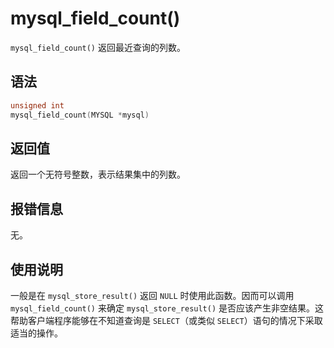 mysql_field_count() 
========================================

`mysql_field_count()` 返回最近查询的列数。

语法 
-----------------------

```c
unsigned int
mysql_field_count(MYSQL *mysql)
```



返回值 
------------------------

返回一个无符号整数，表示结果集中的列数。

报错信息 
-------------------------

无。

使用说明 
-------------------------

一般是在 `mysql_store_result()` 返回 `NULL` 时使用此函数。因而可以调用 `mysql_field_count()` 来确定 `mysql_store_result()` 是否应该产生非空结果。这帮助客户端程序能够在不知道查询是 `SELECT`（或类似 `SELECT`）语句的情况下采取适当的操作。
